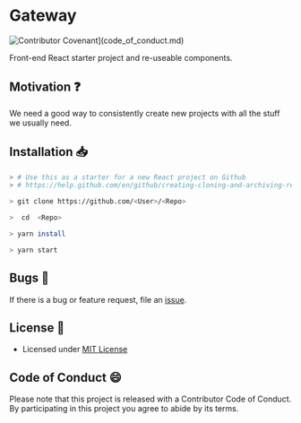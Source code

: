 #

# Gateway

![Contributor Covenant](https://img.shields.io/badge/Contributor%20Covenant-v2.0%20adopted-ff69b4.svg)](code_of_conduct.md)

Front-end React starter project and re-useable components.

## Motivation :question:

We need a good way to consistently create new projects with all the stuff we usually need.

## Installation :inbox_tray:

```bash
> # Use this as a starter for a new React project on Github
> # https://help.github.com/en/github/creating-cloning-and-archiving-repositories/creating-a-repository-from-a-template

> git clone https://github.com/<User>/<Repo>

>  cd  <Repo>

> yarn install

> yarn start

```

## Bugs :bug:

If there is a bug or feature request, file an [issue](https://github.com/FindawayWorld/gateway/issues).

## License :scroll:

- Licensed under [MIT License](https://github.com/FindawayWorld/gateway/blob/master/LICENSE)

## Code of Conduct :smile:

Please note that this project is released with a Contributor Code of Conduct. By participating in this project you agree to abide by its terms.